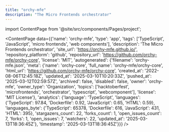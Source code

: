 ```yaml
---
title: "orchy-mfe"
description: "The Micro Frontends orchestrator"
---
```

import ContentPage from '@site/src/components/Pages/project';

<ContentPage
    data={{'name': 'orchy-mfe', 'type': 'app', 'tags': ['TypeScript', 'JavaScript', 'micro frontends', 'web components'], 'description': 'The Micro Frontends orchestrator', 'site_url': 'https://orchy-mfe.github.io/', 'repository_platform': 'github', 'repository_url': 'https://github.com/orchy-mfe/orchy-core', 'license': 'MIT', 'autogenerated': {'filename': 'orchy-mfe.json', 'meta': {'name': 'orchy-core', 'full_name': 'orchy-mfe/orchy-core', 'html_url': 'https://github.com/orchy-mfe/orchy-core', 'created_at': '2022-08-06T12:45:18Z', 'updated_at': '2025-03-10T10:20:33Z', 'pushed_at': '2025-03-12T02:59:57Z', 'archived': false, 'disabled': false, 'owner': 'orchy-mfe', 'owner_type': 'Organization', 'topics': ['hacktoberfest', 'microfrontends', 'orchestrator', 'typescript', 'webcomponent'], 'license': 'MIT License'}, 'analytics': {'language': 'TypeScript', 'languages': {'TypeScript': 97.84, 'Dockerfile': 0.92, 'JavaScript': 0.65, 'HTML': 0.59}, 'languages_byte': {'TypeScript': 65378, 'Dockerfile': 616, 'JavaScript': 431, 'HTML': 395}, 'stargazers_count': 22, 'forks_count': 1, 'open_issues_count': 7, 'forks': 1, 'open_issues': 7, 'watchers': 22, 'updated_at': '2025-03-13T18:36:45Z'}, 'timestamp': '2025-03-13T18:36:45Z'}}}
/>
